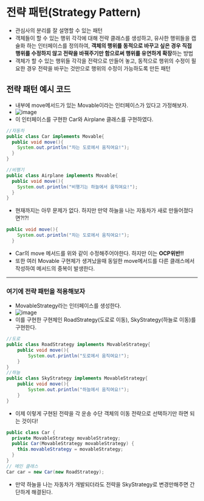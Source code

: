 # 전략 패턴(Strategy Pattern)
* 관심사의 분리를 잘 설명할 수 있는 패턴
* 객체들이 할 수 있는 행위 각각에 대해 전략 클래스를 생성하고, 유사한 행위들을 캡슐화 하는 인터페이스를 정의하여, **객체의 행위를 동적으로 바꾸고 싶은 경우 직접 행위를 수정하지 않고 전략을 바꿔주기만 함으로써 행위를 유연하게 확장**하는 방법
* 객체가 할 수 있는 행위들 각각을 전략으로 만들어 놓고, 동적으로 행위의 수정이 필요한 경우 전략을 바꾸는 것만으로 행위의 수정이 가능하도록 만든 패턴

## 전략 패턴 예시 코드
* 내부에 move메서드가 있는 Movable이라는 인터페이스가 있다고 가정해보자.
* ![image](https://user-images.githubusercontent.com/60773356/124469845-d702f580-ddd5-11eb-9b82-9dd53f0409a9.png)
* 이 인터페이스를 구현한 Car와 Airplane 클래스를 구현하였다.
```java
//자동차
public class Car implements Movable{
  public void move(){
    System.out.println("차는 도로에서 움직여요!");
  }
}

//비행기
public class Airplane implements Movable{
  public void move(){
    System.out.println("비행기는 하늘에서 움직여요!");
  }
}
```
* 현재까지는 아무 문제가 없다. 하지만 만약 하늘을 나는 자동차가 새로 만들어졌다면?!?!
```java
public void move(){
    System.out.println("차는 도로에서 움직여요!");
  }
```
* Car의 move 메서드를 위와 같이 수정해주어야한다. 하지만 이는 **OCP위반!!**
* 또한 여러 Movable 구현체가 생겨났을때 동일한 move메서드를 다른 클래스에서 작성하여 메서드의 중복이 발생한다.

------------------------
### 여기에 전략 패턴을 적용해보자
* MovableStrategy라는 인터페이스를 생성한다.
* ![image](https://user-images.githubusercontent.com/60773356/124470839-18e06b80-ddd7-11eb-8829-2f552fe99435.png)
* 이를 구현한 구현체인 RoadStrategy(도로로 이동), SkyStrategy(하늘로 이동)를 구현한다.
```java
//도로
public class RoadStrategy implements MovableStrategy{
    public void move(){
        System.out.println("도로에서 움직여요!");
    }
}
//하늘
public class SkyStrategy implements MovableStrategy{
    public void move(){
        System.out.println("하늘에서 움직여요!");
    }
}
```
* 이제 이렇게 구현된 전략을 각 운송 수단 객체의 이동 전략으로 선택하기만 하면 되는 것이다!
```java
public class Car {
  private MovableStrategy movableStrategy;
  public Car(MovableStrategy movableStrategy) {
    this.movableStrategy = movableStrategy;
  }
}
// 메인 클래스
Car car = new Car(new RoadStrategy);
```
* 만약 하늘을 나는 자동차가 개발되더라도 전략을 SkyStrategy로 변경만해주면 간단하게 해결된다.
